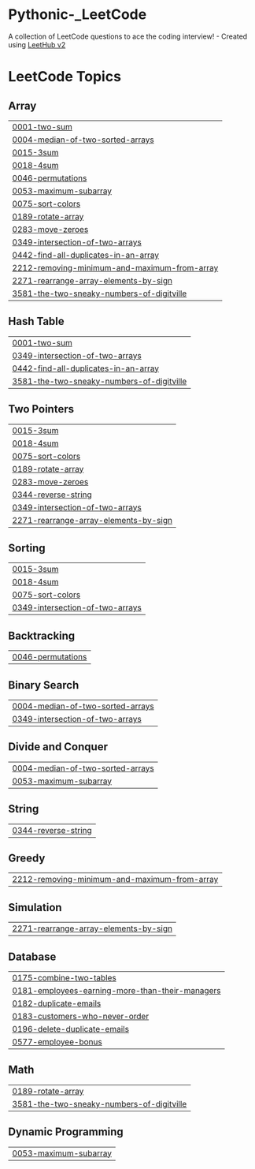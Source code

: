 # Pythonic-_LeetCode
A collection of LeetCode questions to ace the coding interview! - Created using [LeetHub v2](https://github.com/arunbhardwaj/LeetHub-2.0)

<!---LeetCode Topics Start-->
# LeetCode Topics
## Array
|  |
| ------- |
| [0001-two-sum](https://github.com/poojakhatri/Pythonic-_LeetCode/tree/master/0001-two-sum) |
| [0004-median-of-two-sorted-arrays](https://github.com/poojakhatri/Pythonic-_LeetCode/tree/master/0004-median-of-two-sorted-arrays) |
| [0015-3sum](https://github.com/poojakhatri/Pythonic-_LeetCode/tree/master/0015-3sum) |
| [0018-4sum](https://github.com/poojakhatri/Pythonic-_LeetCode/tree/master/0018-4sum) |
| [0046-permutations](https://github.com/poojakhatri/Pythonic-_LeetCode/tree/master/0046-permutations) |
| [0053-maximum-subarray](https://github.com/poojakhatri/Pythonic-_LeetCode/tree/master/0053-maximum-subarray) |
| [0075-sort-colors](https://github.com/poojakhatri/Pythonic-_LeetCode/tree/master/0075-sort-colors) |
| [0189-rotate-array](https://github.com/poojakhatri/Pythonic-_LeetCode/tree/master/0189-rotate-array) |
| [0283-move-zeroes](https://github.com/poojakhatri/Pythonic-_LeetCode/tree/master/0283-move-zeroes) |
| [0349-intersection-of-two-arrays](https://github.com/poojakhatri/Pythonic-_LeetCode/tree/master/0349-intersection-of-two-arrays) |
| [0442-find-all-duplicates-in-an-array](https://github.com/poojakhatri/Pythonic-_LeetCode/tree/master/0442-find-all-duplicates-in-an-array) |
| [2212-removing-minimum-and-maximum-from-array](https://github.com/poojakhatri/Pythonic-_LeetCode/tree/master/2212-removing-minimum-and-maximum-from-array) |
| [2271-rearrange-array-elements-by-sign](https://github.com/poojakhatri/Pythonic-_LeetCode/tree/master/2271-rearrange-array-elements-by-sign) |
| [3581-the-two-sneaky-numbers-of-digitville](https://github.com/poojakhatri/Pythonic-_LeetCode/tree/master/3581-the-two-sneaky-numbers-of-digitville) |
## Hash Table
|  |
| ------- |
| [0001-two-sum](https://github.com/poojakhatri/Pythonic-_LeetCode/tree/master/0001-two-sum) |
| [0349-intersection-of-two-arrays](https://github.com/poojakhatri/Pythonic-_LeetCode/tree/master/0349-intersection-of-two-arrays) |
| [0442-find-all-duplicates-in-an-array](https://github.com/poojakhatri/Pythonic-_LeetCode/tree/master/0442-find-all-duplicates-in-an-array) |
| [3581-the-two-sneaky-numbers-of-digitville](https://github.com/poojakhatri/Pythonic-_LeetCode/tree/master/3581-the-two-sneaky-numbers-of-digitville) |
## Two Pointers
|  |
| ------- |
| [0015-3sum](https://github.com/poojakhatri/Pythonic-_LeetCode/tree/master/0015-3sum) |
| [0018-4sum](https://github.com/poojakhatri/Pythonic-_LeetCode/tree/master/0018-4sum) |
| [0075-sort-colors](https://github.com/poojakhatri/Pythonic-_LeetCode/tree/master/0075-sort-colors) |
| [0189-rotate-array](https://github.com/poojakhatri/Pythonic-_LeetCode/tree/master/0189-rotate-array) |
| [0283-move-zeroes](https://github.com/poojakhatri/Pythonic-_LeetCode/tree/master/0283-move-zeroes) |
| [0344-reverse-string](https://github.com/poojakhatri/Pythonic-_LeetCode/tree/master/0344-reverse-string) |
| [0349-intersection-of-two-arrays](https://github.com/poojakhatri/Pythonic-_LeetCode/tree/master/0349-intersection-of-two-arrays) |
| [2271-rearrange-array-elements-by-sign](https://github.com/poojakhatri/Pythonic-_LeetCode/tree/master/2271-rearrange-array-elements-by-sign) |
## Sorting
|  |
| ------- |
| [0015-3sum](https://github.com/poojakhatri/Pythonic-_LeetCode/tree/master/0015-3sum) |
| [0018-4sum](https://github.com/poojakhatri/Pythonic-_LeetCode/tree/master/0018-4sum) |
| [0075-sort-colors](https://github.com/poojakhatri/Pythonic-_LeetCode/tree/master/0075-sort-colors) |
| [0349-intersection-of-two-arrays](https://github.com/poojakhatri/Pythonic-_LeetCode/tree/master/0349-intersection-of-two-arrays) |
## Backtracking
|  |
| ------- |
| [0046-permutations](https://github.com/poojakhatri/Pythonic-_LeetCode/tree/master/0046-permutations) |
## Binary Search
|  |
| ------- |
| [0004-median-of-two-sorted-arrays](https://github.com/poojakhatri/Pythonic-_LeetCode/tree/master/0004-median-of-two-sorted-arrays) |
| [0349-intersection-of-two-arrays](https://github.com/poojakhatri/Pythonic-_LeetCode/tree/master/0349-intersection-of-two-arrays) |
## Divide and Conquer
|  |
| ------- |
| [0004-median-of-two-sorted-arrays](https://github.com/poojakhatri/Pythonic-_LeetCode/tree/master/0004-median-of-two-sorted-arrays) |
| [0053-maximum-subarray](https://github.com/poojakhatri/Pythonic-_LeetCode/tree/master/0053-maximum-subarray) |
## String
|  |
| ------- |
| [0344-reverse-string](https://github.com/poojakhatri/Pythonic-_LeetCode/tree/master/0344-reverse-string) |
## Greedy
|  |
| ------- |
| [2212-removing-minimum-and-maximum-from-array](https://github.com/poojakhatri/Pythonic-_LeetCode/tree/master/2212-removing-minimum-and-maximum-from-array) |
## Simulation
|  |
| ------- |
| [2271-rearrange-array-elements-by-sign](https://github.com/poojakhatri/Pythonic-_LeetCode/tree/master/2271-rearrange-array-elements-by-sign) |
## Database
|  |
| ------- |
| [0175-combine-two-tables](https://github.com/poojakhatri/Pythonic-_LeetCode/tree/master/0175-combine-two-tables) |
| [0181-employees-earning-more-than-their-managers](https://github.com/poojakhatri/Pythonic-_LeetCode/tree/master/0181-employees-earning-more-than-their-managers) |
| [0182-duplicate-emails](https://github.com/poojakhatri/Pythonic-_LeetCode/tree/master/0182-duplicate-emails) |
| [0183-customers-who-never-order](https://github.com/poojakhatri/Pythonic-_LeetCode/tree/master/0183-customers-who-never-order) |
| [0196-delete-duplicate-emails](https://github.com/poojakhatri/Pythonic-_LeetCode/tree/master/0196-delete-duplicate-emails) |
| [0577-employee-bonus](https://github.com/poojakhatri/Pythonic-_LeetCode/tree/master/0577-employee-bonus) |
## Math
|  |
| ------- |
| [0189-rotate-array](https://github.com/poojakhatri/Pythonic-_LeetCode/tree/master/0189-rotate-array) |
| [3581-the-two-sneaky-numbers-of-digitville](https://github.com/poojakhatri/Pythonic-_LeetCode/tree/master/3581-the-two-sneaky-numbers-of-digitville) |
## Dynamic Programming
|  |
| ------- |
| [0053-maximum-subarray](https://github.com/poojakhatri/Pythonic-_LeetCode/tree/master/0053-maximum-subarray) |
<!---LeetCode Topics End-->